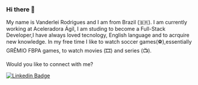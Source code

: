 ### Hi there 👋 ###

	
My name is Vanderlei Rodrigues and I am from Brazil (🇧🇷). I am currently working at Aceleradora Ágil, I am studing to become a Full-Stack Developer,I have always loved tecnology, English language and to acrquire new knowledge.
In my free time I like to  watch soccer games(⚽️),essentially GRÊMIO FBPA games, to watch movies (🎞️) and series (📺).

Would you like to connect with me?

[![Linkedin Badge](https://img.shields.io/badge/-LinkedIn-blue?style=flat-square&logo=Linkedin&logoColor=white&link=https://www.linkedin.com/in/vanderleirodrigues)](https://www.linkedin.com/in/vanderlei-rodrigues-34a667153)
